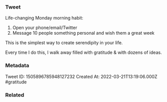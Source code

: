 ### Tweet
Life-changing Monday morning habit:

1. Open your phone/email/Twitter
2. Message 10 people something personal and wish them a great week

This is the simplest way to create serendipity in your life.

Every time I do this, I walk away filled with gratitude &amp; with dozens of ideas.

### Metadata
Tweet ID: 1505896785948127232
Created At: 2022-03-21T13:19:06.000Z
#gratitude

### Related

